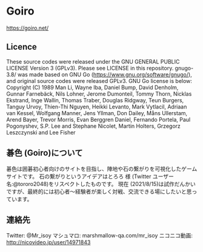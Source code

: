 # Goiro
https://goiro.net/

## Licence
These source codes were released under the GNU GENERAL PUBLIC LICENSE Version 3 (GPLv3). Please see LICENSE in this repository.
gnugo-3.8/ was made based on GNU Go (https://www.gnu.org/software/gnugo/), and original source codes were released GPLv3.
GNU Go license is below:
Copyright (C) 1989 Man Li, Wayne Iba, Daniel Bump, David Denholm, Gunnar Farnebäck, Nils Lohner, Jerome Dumonteil, Tommy Thorn, Nicklas Ekstrand, Inge Wallin, Thomas Traber, Douglas Ridgway, Teun Burgers, Tanguy Urvoy, Thien-Thi Nguyen, Heikki Levanto, Mark Vytlacil, Adriaan van Kessel, Wolfgang Manner, Jens Yllman, Don Dailey, Måns Ullerstam, Arend Bayer, Trevor Morris, Evan Berggren Daniel, Fernando Portela, Paul Pogonyshev, S.P. Lee and Stephane Nicolet, Martin Holters, Grzegorz Leszczynski and Lee Fisher

## 碁色 (Goiro)について
碁色は囲碁初心者向けのサイトを目指し、陣地や石の繋がりを可視化したゲームサイトです。
石の繋がりというアイデアはとろろ 様 (Twitter ユーザー名:@tororo2048)をリスペクトしたものです。
現在 (2021/8/15)は試作だんかいですが、最終的には初心者～経験者が楽しく対戦、交流できる場にしたいと思っています。

## 連絡先
Twitter: @Mr_isoy
マシュマロ: marshmallow-qa.com/mr_isoy
ニコニコ動画: http://nicovideo.jp/user/14971843

